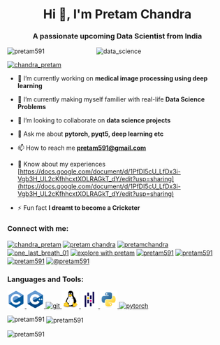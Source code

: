 <h1 align="center">Hi 👋, I'm Pretam Chandra</h1>
<h3 align="center">A passionate upcoming Data Scientist from India</h3>

<img align="right" alt="data_science" width= "300" src = "https://uploads-ssl.webflow.com/5c19100c2b50073e6ee69da1/60d35967a853a1b14851703b_All%20the%20data%20(1).gif">

<p align="left"> <img src="https://komarev.com/ghpvc/?username=pretam591&label=Profile%20views&color=0e75b6&style=flat" alt="pretam591" /> </p>

<p align="left"> <a href="https://twitter.com/chandra_pretam" target="blank"><img src="https://img.shields.io/twitter/follow/chandra_pretam?logo=twitter&style=for-the-badge" alt="chandra_pretam" /></a> </p>

- 🔭 I’m currently working on **medical image processing using deep learning**

- 🌱 I’m currently making myself familier with real-life **Data Science Problems**

- 👯 I’m looking to collaborate on **data science projects**

- 💬 Ask me about **pytorch, pyqt5, deep learning etc**

- 📫 How to reach me **pretam591@gmail.com**

- 📄 Know about my experiences [https://docs.google.com/document/d/1PfDI5cU_LfDx3i-Vgb3H_UL2cKfhhcxtXOLRAGkT_dY/edit?usp=sharing](https://docs.google.com/document/d/1PfDI5cU_LfDx3i-Vgb3H_UL2cKfhhcxtXOLRAGkT_dY/edit?usp=sharing)

- ⚡ Fun fact **I dreamt to become a Cricketer**

<h3 align="left">Connect with me:</h3>
<p align="left">
<a href="https://twitter.com/chandra_pretam" target="blank"><img align="center" src="https://raw.githubusercontent.com/rahuldkjain/github-profile-readme-generator/master/src/images/icons/Social/twitter.svg" alt="chandra_pretam" height="30" width="40" /></a>
<a href="https://linkedin.com/in/pretam chandra" target="blank"><img align="center" src="https://raw.githubusercontent.com/rahuldkjain/github-profile-readme-generator/master/src/images/icons/Social/linked-in-alt.svg" alt="pretam chandra" height="30" width="40" /></a>
<a href="https://kaggle.com/pretamchandra" target="blank"><img align="center" src="https://raw.githubusercontent.com/rahuldkjain/github-profile-readme-generator/master/src/images/icons/Social/kaggle.svg" alt="pretamchandra" height="30" width="40" /></a>
<a href="https://instagram.com/one_last_breath_01" target="blank"><img align="center" src="https://raw.githubusercontent.com/rahuldkjain/github-profile-readme-generator/master/src/images/icons/Social/instagram.svg" alt="one_last_breath_01" height="30" width="40" /></a>
<a href="https://www.youtube.com/c/explore with pretam" target="blank"><img align="center" src="https://raw.githubusercontent.com/rahuldkjain/github-profile-readme-generator/master/src/images/icons/Social/youtube.svg" alt="explore with pretam" height="30" width="40" /></a>
<a href="https://www.codechef.com/users/pretam591" target="blank"><img align="center" src="https://cdn.jsdelivr.net/npm/simple-icons@3.1.0/icons/codechef.svg" alt="pretam591" height="30" width="40" /></a>
<a href="https://www.hackerrank.com/pretam591" target="blank"><img align="center" src="https://raw.githubusercontent.com/rahuldkjain/github-profile-readme-generator/master/src/images/icons/Social/hackerrank.svg" alt="pretam591" height="30" width="40" /></a>
<a href="https://www.leetcode.com/pretam591" target="blank"><img align="center" src="https://raw.githubusercontent.com/rahuldkjain/github-profile-readme-generator/master/src/images/icons/Social/leet-code.svg" alt="pretam591" height="30" width="40" /></a>
<a href="https://www.hackerearth.com/@pretam591" target="blank"><img align="center" src="https://raw.githubusercontent.com/rahuldkjain/github-profile-readme-generator/master/src/images/icons/Social/hackerearth.svg" alt="@pretam591" height="30" width="40" /></a>
</p>

<h3 align="left">Languages and Tools:</h3>
<p align="left"> <a href="https://www.cprogramming.com/" target="_blank" rel="noreferrer"> <img src="https://raw.githubusercontent.com/devicons/devicon/master/icons/c/c-original.svg" alt="c" width="40" height="40"/> </a> <a href="https://www.w3schools.com/cpp/" target="_blank" rel="noreferrer"> <img src="https://raw.githubusercontent.com/devicons/devicon/master/icons/cplusplus/cplusplus-original.svg" alt="cplusplus" width="40" height="40"/> </a> <a href="https://git-scm.com/" target="_blank" rel="noreferrer"> <img src="https://www.vectorlogo.zone/logos/git-scm/git-scm-icon.svg" alt="git" width="40" height="40"/> </a> <a href="https://www.linux.org/" target="_blank" rel="noreferrer"> <img src="https://raw.githubusercontent.com/devicons/devicon/master/icons/linux/linux-original.svg" alt="linux" width="40" height="40"/> </a> <a href="https://pandas.pydata.org/" target="_blank" rel="noreferrer"> <img src="https://raw.githubusercontent.com/devicons/devicon/2ae2a900d2f041da66e950e4d48052658d850630/icons/pandas/pandas-original.svg" alt="pandas" width="40" height="40"/> </a> <a href="https://www.python.org" target="_blank" rel="noreferrer"> <img src="https://raw.githubusercontent.com/devicons/devicon/master/icons/python/python-original.svg" alt="python" width="40" height="40"/> </a> <a href="https://pytorch.org/" target="_blank" rel="noreferrer"> <img src="https://www.vectorlogo.zone/logos/pytorch/pytorch-icon.svg" alt="pytorch" width="40" height="40"/> </a> </p>

<p><img align="left" src="https://github-readme-stats.vercel.app/api/top-langs?username=pretam591&show_icons=true&locale=en&layout=compact" alt="pretam591" /></p>

<p>&nbsp;<img align="center" src="https://github-readme-stats.vercel.app/api?username=pretam591&show_icons=true&locale=en" alt="pretam591" /></p>

<p><img align="center" src="https://github-readme-streak-stats.herokuapp.com/?user=pretam591&" alt="pretam591" /></p>
<!---
pretam591/pretam591 is a ✨ special ✨ repository because its `README.md` (this file) appears on your GitHub profile.
You can click the Preview link to take a look at your changes.
--->
